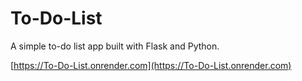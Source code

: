 # To-Do-List
A simple to-do list app built with Flask and Python.

[https://To-Do-List.onrender.com](https://To-Do-List.onrender.com)
